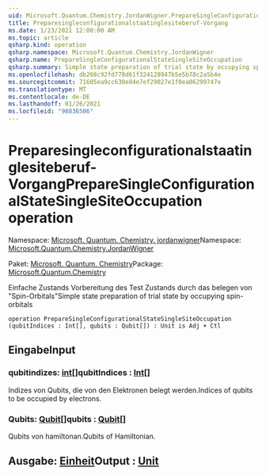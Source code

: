 ```yaml
---
uid: Microsoft.Quantum.Chemistry.JordanWigner.PrepareSingleConfigurationalStateSingleSiteOccupation
title: Preparesingleconfigurationalstaatinglesiteberuf-Vorgang
ms.date: 1/23/2021 12:00:00 AM
ms.topic: article
qsharp.kind: operation
qsharp.namespace: Microsoft.Quantum.Chemistry.JordanWigner
qsharp.name: PrepareSingleConfigurationalStateSingleSiteOccupation
qsharp.summary: Simple state preparation of trial state by occupying spin-orbitals
ms.openlocfilehash: db268c92fd778d61f324128947b5e5b78c2a5b4e
ms.sourcegitcommit: 71605ea9cc630e84e7ef29027e1f0ea06299747e
ms.translationtype: MT
ms.contentlocale: de-DE
ms.lasthandoff: 01/26/2021
ms.locfileid: "98836506"
---
```

# <a name="preparesingleconfigurationalstatesinglesiteoccupation-operation"></a><span data-ttu-id="4cef0-102">Preparesingleconfigurationalstaatinglesiteberuf-Vorgang</span><span class="sxs-lookup"><span data-stu-id="4cef0-102">PrepareSingleConfigurationalStateSingleSiteOccupation operation</span></span>

<span data-ttu-id="4cef0-103">Namespace: [Microsoft. Quantum. Chemistry. jordanwigner](xref:Microsoft.Quantum.Chemistry.JordanWigner)</span><span class="sxs-lookup"><span data-stu-id="4cef0-103">Namespace: [Microsoft.Quantum.Chemistry.JordanWigner](xref:Microsoft.Quantum.Chemistry.JordanWigner)</span></span>

<span data-ttu-id="4cef0-104">Paket: [Microsoft. Quantum. Chemistry](https://nuget.org/packages/Microsoft.Quantum.Chemistry)</span><span class="sxs-lookup"><span data-stu-id="4cef0-104">Package: [Microsoft.Quantum.Chemistry](https://nuget.org/packages/Microsoft.Quantum.Chemistry)</span></span>


<span data-ttu-id="4cef0-105">Einfache Zustands Vorbereitung des Test Zustands durch das belegen von "Spin-Orbitals"</span><span class="sxs-lookup"><span data-stu-id="4cef0-105">Simple state preparation of trial state by occupying spin-orbitals</span></span>

```qsharp
operation PrepareSingleConfigurationalStateSingleSiteOccupation (qubitIndices : Int[], qubits : Qubit[]) : Unit is Adj + Ctl
```


## <a name="input"></a><span data-ttu-id="4cef0-106">Eingabe</span><span class="sxs-lookup"><span data-stu-id="4cef0-106">Input</span></span>

### <a name="qubitindices--int"></a><span data-ttu-id="4cef0-107">qubitindizes: [int](xref:microsoft.quantum.lang-ref.int)[]</span><span class="sxs-lookup"><span data-stu-id="4cef0-107">qubitIndices : [Int](xref:microsoft.quantum.lang-ref.int)[]</span></span>

<span data-ttu-id="4cef0-108">Indizes von Qubits, die von den Elektronen belegt werden.</span><span class="sxs-lookup"><span data-stu-id="4cef0-108">Indices of qubits to be occupied by electrons.</span></span>


### <a name="qubits--qubit"></a><span data-ttu-id="4cef0-109">Qubits: [Qubit](xref:microsoft.quantum.lang-ref.qubit)[]</span><span class="sxs-lookup"><span data-stu-id="4cef0-109">qubits : [Qubit](xref:microsoft.quantum.lang-ref.qubit)[]</span></span>

<span data-ttu-id="4cef0-110">Qubits von hamiltonan.</span><span class="sxs-lookup"><span data-stu-id="4cef0-110">Qubits of Hamiltonian.</span></span>



## <a name="output--unit"></a><span data-ttu-id="4cef0-111">Ausgabe: [Einheit](xref:microsoft.quantum.lang-ref.unit)</span><span class="sxs-lookup"><span data-stu-id="4cef0-111">Output : [Unit](xref:microsoft.quantum.lang-ref.unit)</span></span>

